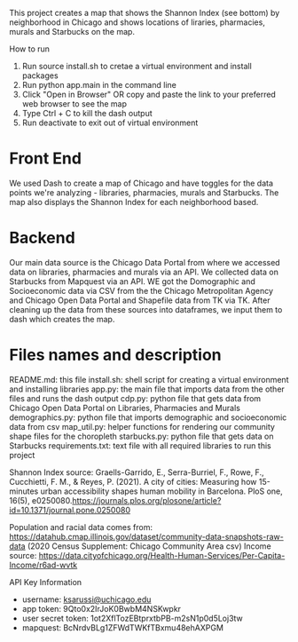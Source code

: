 This project creates a map that shows the Shannon Index (see bottom) by neighborhood in Chicago and shows locations of liraries, pharmacies, murals and Starbucks on the map. 


How to run
1. Run source install.sh to cretae a virtual environment and install packages
2. Run python app.main in the command line
3. Click "Open in Browser" OR copy and paste the link to your preferred web browser to see the map
4. Type Ctrl + C to kill the dash output
5. Run deactivate to exit out of virtual environment

# Front End
We used Dash to create a map of Chicago and have toggles for the data points we're analyzing - libraries, pharmacies, murals and Starbucks. The map also displays the Shannon Index for each neighborhood based.

# Backend
Our main data source is the Chicago Data Portal from where we accessed data on libraries, pharmacies and murals via an API. We collected data on Starbucks from Mapquest via an API. WE got the Domographic and Socioeconomic data via CSV from the the Chicago Metropolitan Agency and Chicago Open Data Portal and Shapefile data from TK via TK.   After cleaning up the data from these sources into dataframes, we input them to dash which creates the map. 

# Files names and description
README.md: this file
install.sh: shell script for creating a virtual environment and installing libraries
app.py: the main file that imports data from the other files and runs the dash output
cdp.py: python file that gets data from Chicago Open Data Portal on Libraries, Pharmacies and Murals
demographics.py: python file that imports demographic and socioeconomic data from csv
map_util.py: helper functions for rendering our community shape files for the choropleth
starbucks.py: python file that gets data on Starbucks 
requirements.txt: text file with all required libraries to run this project 

Shannon Index source:
Graells-Garrido, E., Serra-Burriel, F., Rowe, F., Cucchietti, F. M., & Reyes, P. (2021). A city of cities: Measuring how 15-minutes urban accessibility shapes human mobility in Barcelona. PloS one, 16(5), e0250080.https://journals.plos.org/plosone/article?id=10.1371/journal.pone.0250080



Population and racial data comes from: https://datahub.cmap.illinois.gov/dataset/community-data-snapshots-raw-data
(2020 Census Supplement: Chicago Community Area csv)
Income source: https://data.cityofchicago.org/Health-Human-Services/Per-Capita-Income/r6ad-wvtk


API Key Information
- username: ksarussi@uchicago.edu
- app token: 9Qto0x2IrJoK0BwbM4NSKwpkr
- user secret token: 1ot2XflTozEBtprxtbPB-m2sN1p0d5Loj3tw 
- mapquest: BcNrdvBLg1ZFWdTWKfTBxmu48ehAXPGM